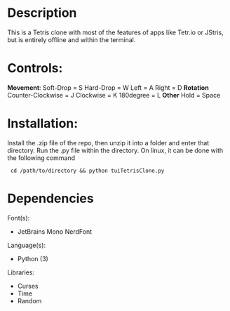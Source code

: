 # Description #
This is a Tetris clone with most of the features of apps like Tetr.io or JStris, but is entirely offline and within the terminal.

# Controls:
  **Movement**:
    Soft-Drop = S
    Hard-Drop = W
    Left      = A
    Right     = D
  **Rotation**
    Counter-Clockwise = J
    Clockwise         = K
    180degree         = L
  **Other**
    Hold = Space
  

# Installation:
  Install the .zip file of the repo, then unzip it into a folder and enter that directory. Run the .py file within the directory. On linux, it can be done with the following command
 ```
  cd /path/to/directory && python tuiTetrisClone.py
```
# Dependencies
Font(s): 
  - JetBrains Mono NerdFont

Language(s):
  - Python (3)

Libraries:
  - Curses
  - Time
  - Random
